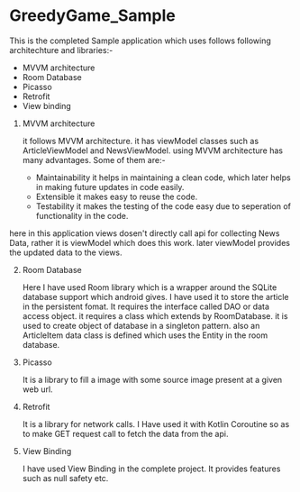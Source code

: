 # GreedyGame_Sample

This is the completed Sample application which uses follows following architechture and libraries:- 

* MVVM architecture
* Room Database
* Picasso
* Retrofit
* View binding


1. MVVM architecture 

    it follows MVVM architecture. it has viewModel classes such as ArticleViewModel and NewsViewModel. using MVVM architecture has many advantages. Some
of them are:- 
     * Maintainability
          it helps in maintaining a clean code, which later helps in making future updates in code easily.
     * Extensible
          it makes easy to reuse the code.
     * Testability
          it makes the testing of the code easy due to seperation of functionality in the code.
       
  here in this application views dosen't directly call api for collecting News Data, rather it is viewModel which does this work. later viewModel provides
the updated data to the views.

2. Room Database

    Here I have used Room library which is a wrapper around the SQLite database support which android gives. I have used it to store the article in the
persistent fomat. It requires the interface called DAO or data access object. it requires a class which extends by RoomDatabase. it is used to create object
of database in a singleton pattern. also an ArticleItem data class is defined which uses the Entity in the room database.

3. Picasso 

    It is a library to fill a image with some source image present at a given web url.
    
4. Retrofit

    It is a library for network calls. I Have used it with Kotlin Coroutine so as to make GET request call to fetch the data from the api.

5. View Binding

   I have used View Binding in the complete project. It provides features such as null safety etc.
   

